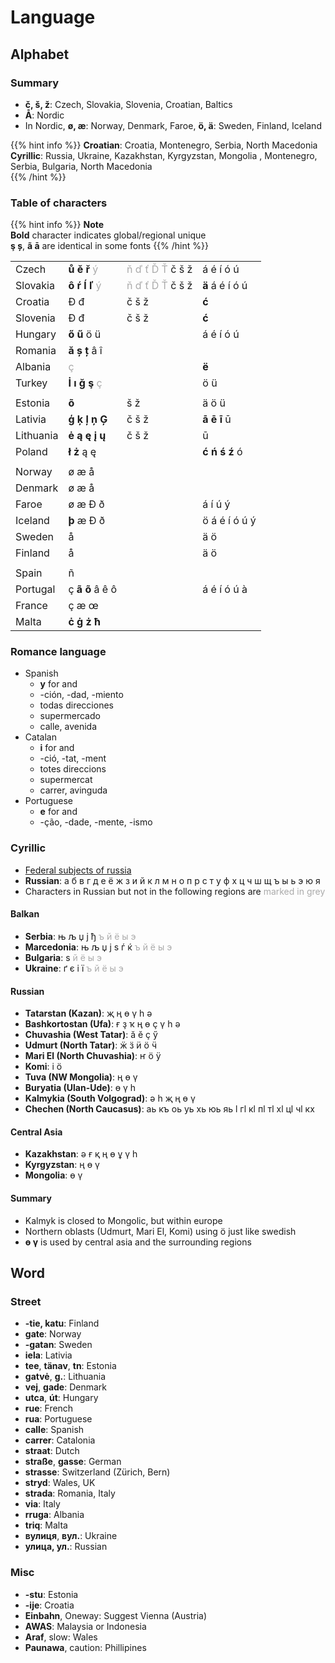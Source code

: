 # Language

## Alphabet

### Summary

- **č, š, ž**: Czech, Slovakia, Slovenia, Croatian, Baltics
- **Å**: Nordic
- In Nordic, **ø, æ**: Norway, Denmark, Faroe, **ö, ä**: Sweden, Finland, Iceland

{{% hint info %}}
**Croatian**: Croatia, Montenegro, Serbia, North Macedonia  
**Cyrillic**: Russia, Ukraine, Kazakhstan, Kyrgyzstan, Mongolia , Montenegro, Serbia, Bulgaria, North Macedonia  
{{% /hint %}}

### Table of characters

{{% hint info %}}
**Note**  
**Bold** character indicates global/regional unique  
**ş ș**, **ã ā** are identical in some fonts
{{% /hint %}}


|           |                                         |                                           |                 |
|:--------- |:--------------------------------------- |:----------------------------------------- |:--------------- |
| Czech     | **ů ě ř** <font color="#aaa">ý</font>   | <font color="#aaa">ň ď ť Ď Ť</font> č š ž | á é í ó ú       |
| Slovakia  | **ô ŕ ĺ ľ** <font color="#aaa">ý</font> | <font color="#aaa">ň ď ť Ď Ť</font> č š ž | **ä** á é í ó ú |
| Croatia   | Ð đ                                     | č š ž                                     | **ć**           |
| Slovenia  | Ð đ                                     | č š ž                                     | **ć**           |
| Hungary   | **ő ű** ö ü                             |                                           | á é í ó ú       |
| Romania   | **ă ș ț** â î                           |                                           |                 |
| Albania   | <font color="#aaa">ç</font>             |                                           | **ë**           |
| Turkey    | **İ ı ğ ş** <font color="#aaa">ç</font> |                                           | ö ü             |
|           |                                         |                                           |                 |
| Estonia   | **õ**                                   | š ž                                       | ä ö ü           |
| Lativia   | **ģ ķ ļ ņ Ģ**                           | č š ž                                     | **ā ē ī** ū     |
| Lithuania | **ė** **ą ę į ų**                       | č š ž                                     | ū               |
| Poland    | **ł ż** ą ę                             |                                           | **ć ń ś ź** ó   |
|           |                                         |                                           |                 |
| Norway    | ø æ å                                   |                                           |                 |
| Denmark   | ø æ å                                   |                                           |                 |
| Faroe     | ø æ Ð ð                                 |                                           | á í ú ý         |
| Iceland   | **þ** æ Ð ð                             |                                           | ö á é í ó ú ý   |
| Sweden    | å                                       |                                           | ä ö             |
| Finland   | å                                       |                                           | ä ö             |
|           |                                         |                                           |                 |
| Spain     | ñ                                       |                                           |                 |
| Portugal  | ç **ã õ** â ê ô                         |                                           | á é í ó ú à     |
| France    | ç æ œ                                   |                                           |                 |
| Malta     | **ċ ġ ż ħ**                             |                                           |                 |

### Romance language

- Spanish
    - **y** for and
    - -ción, -dad, -miento
    - todas direcciones
    - supermercado
    - calle, avenida
- Catalan
    - **i** for and
    - -ció, -tat, -ment
    - totes direccions
    - supermercat
    - carrer, avinguda
- Portuguese
    - **e** for and
    - -ção, -dade, -mente, -ismo

### Cyrillic

- [Federal subjects of russia](https://en.wikipedia.org/wiki/Federal_subjects_of_Russia)
- **Russian**: а б в г д е ё ж з и й к л м н о п р с т у ф х ц ч ш щ ъ ы ь э ю я
- Characters in Russian but not in the following regions are <font color="#aaa">marked in grey</font>

#### Balkan

- **Serbia**: њ љ џ ј ђ <font color="#aaa">ъ й ё ы э</font>
- **Marcedonia**: њ љ џ ј ѕ ѓ ќ <font color="#aaa">ъ й ё ы э</font>
- **Bulgaria**: ѕ <font color="#aaa">й ё ы э</font>
- **Ukraine**: ґ є і ї <font color="#aaa">ъ й ё ы э</font>

#### Russian

- **Tatarstan (Kazan)**:  җ ң ө ү һ ә 
- **Bashkortostan (Ufa)**: ғ ҙ ҡ ң ө ҫ ү һ ә
- **Chuvashia (West Tatar)**: ӑ ӗ ҫ ӳ
- **Udmurt (North Tatar)**: ӝ ӟ ӥ ӧ ӵ
- **Mari El (North Chuvashia)**: ҥ ӧ ӱ
- **Komi**: і ӧ
- **Tuva (NW Mongolia)**: ң ө ү
- **Buryatia (Ulan-Ude)**: ө ү һ
- **Kalmykia (South Volgograd)**: ә һ җ ң ө ү
- **Chechen (North Caucasus)**: аь къ оь уь хь юь яь ӏ гӏ кӏ пӏ тӏ хӏ цӏ чӏ кх

#### Central Asia

- **Kazakhstan**: ә ғ қ ң ө ұ ү һ
- **Kyrgyzstan**: ң ө ү
- **Mongolia**: ө ү

#### Summary

- Kalmyk is closed to Mongolic, but within europe
- Northern oblasts (Udmurt, Mari El, Komi) using ö just like swedish
- **ө ү** is used by central asia and the surrounding regions

## Word

### Street

- **-tie, katu**: Finland
- **gate**: Norway
- **-gatan**: Sweden
- **iela**: Lativia
- **tee**, **tänav**, **tn**: Estonia
- **gatvė**, **g.**: Lithuania 
- **vej**, **gade**: Denmark
- **utca**, **út**: Hungary
- **rue**: French
- **rua**: Portuguese
- **calle**: Spanish
- **carrer**: Catalonia
- **straat**: Dutch 
- **straße**, **gasse**: German
- **strasse**: Switzerland (Zürich, Bern)
- **stryd**: Wales, UK
- **strada**: Romania, Italy
- **via**: Italy
- **rruga**: Albania
- **triq**: Malta
- **вулиця**,  **вул.**: Ukraine
- **улица,  ул.**: Russian


### Misc

- **-stu**: Estonia
- **-ije**: Croatia
- **Einbahn**, Oneway: Suggest Vienna (Austria)
- **AWAS**: Malaysia or Indonesia
- **Araf**, slow: Wales
- **Paunawa**, caution: Phillipines